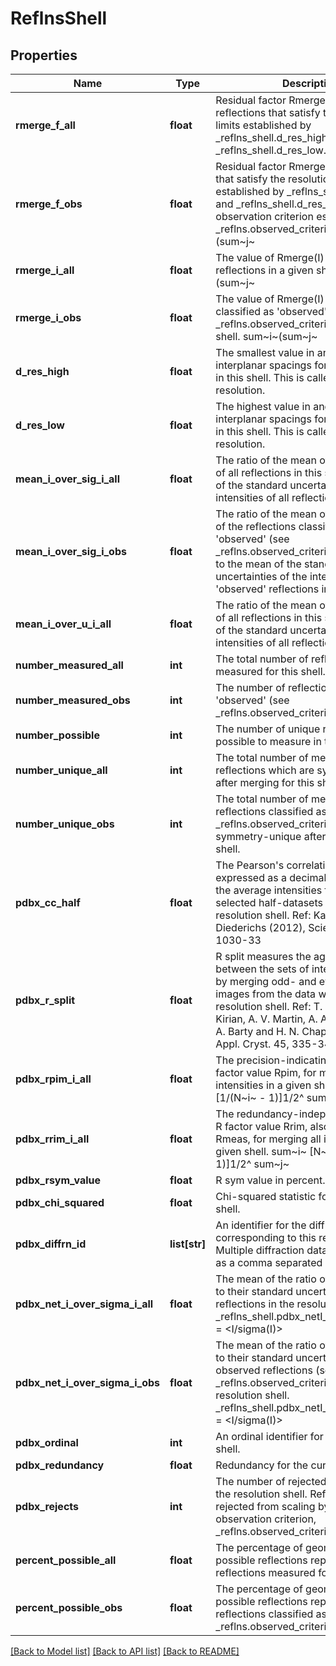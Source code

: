 # ReflnsShell

## Properties
Name | Type | Description | Notes
------------ | ------------- | ------------- | -------------
**rmerge_f_all** | **float** | Residual factor Rmerge for all reflections that satisfy the  resolution limits established by _reflns_shell.d_res_high and  _reflns_shell.d_res_low.               sum~i~(sum~j~|F~j~ - &lt;F&gt;|)  Rmerge(F) &#x3D; --------------------------                   sum~i~(sum~j~&lt;F&gt;)   F~j~ &#x3D; the amplitude of the jth observation of reflection i  &lt;F&gt;  &#x3D; the mean of the amplitudes of all observations of         reflection i   sum~i~ is taken over all reflections  sum~j~ is taken over all observations of each reflection | [optional] 
**rmerge_f_obs** | **float** | Residual factor Rmerge for reflections that satisfy the  resolution limits established by _reflns_shell.d_res_high and  _reflns_shell.d_res_low and the observation criterion  established by _reflns.observed_criterion.               sum~i~(sum~j~|F~j~ - &lt;F&gt;|)  Rmerge(F) &#x3D; --------------------------                   sum~i~(sum~j~&lt;F&gt;)   F~j~ &#x3D; the amplitude of the jth observation of reflection i  &lt;F&gt;  &#x3D; the mean of the amplitudes of all observations of         reflection i   sum~i~ is taken over all reflections  sum~j~ is taken over all observations of each reflection | [optional] 
**rmerge_i_all** | **float** | The value of Rmerge(I) for all reflections in a given shell.               sum~i~(sum~j~|I~j~ - &lt;I&gt;|)  Rmerge(I) &#x3D; --------------------------                  sum~i~(sum~j~&lt;I&gt;)   I~j~ &#x3D; the intensity of the jth observation of reflection i  &lt;I&gt;  &#x3D; the mean of the intensities of all observations of         reflection i   sum~i~ is taken over all reflections  sum~j~ is taken over all observations of each reflection | [optional] 
**rmerge_i_obs** | **float** | The value of Rmerge(I) for reflections classified as &#x27;observed&#x27;  (see _reflns.observed_criterion) in a given shell.               sum~i~(sum~j~|I~j~ - &lt;I&gt;|)  Rmerge(I) &#x3D; --------------------------                  sum~i~(sum~j~&lt;I&gt;)   I~j~ &#x3D; the intensity of the jth observation of reflection i  &lt;I&gt;  &#x3D; the mean of the intensities of all observations of         reflection i   sum~i~ is taken over all reflections  sum~j~ is taken over all observations of each reflection | [optional] 
**d_res_high** | **float** | The smallest value in angstroms for the interplanar spacings  for the reflections in this shell. This is called the highest  resolution. | [optional] 
**d_res_low** | **float** | The highest value in angstroms for the interplanar spacings  for the reflections in this shell. This is called the lowest  resolution. | [optional] 
**mean_i_over_sig_i_all** | **float** | The ratio of the mean of the intensities of all reflections  in this shell to the mean of the standard uncertainties of the  intensities of all reflections in this shell. | [optional] 
**mean_i_over_sig_i_obs** | **float** | The ratio of the mean of the intensities of the reflections  classified as &#x27;observed&#x27; (see _reflns.observed_criterion) in  this shell to the mean of the standard uncertainties of the  intensities of the &#x27;observed&#x27; reflections in this  shell. | [optional] 
**mean_i_over_u_i_all** | **float** | The ratio of the mean of the intensities of all reflections  in this shell to the mean of the standard uncertainties of the  intensities of all reflections in this shell. | [optional] 
**number_measured_all** | **int** | The total number of reflections measured for this  shell. | [optional] 
**number_measured_obs** | **int** | The number of reflections classified as &#x27;observed&#x27;  (see _reflns.observed_criterion) for this  shell. | [optional] 
**number_possible** | **int** | The number of unique reflections it is possible to measure in  this shell. | [optional] 
**number_unique_all** | **int** | The total number of measured reflections which are symmetry-  unique after merging for this shell. | [optional] 
**number_unique_obs** | **int** | The total number of measured reflections classified as &#x27;observed&#x27;  (see _reflns.observed_criterion) which are symmetry-unique  after merging for this shell. | [optional] 
**pdbx_cc_half** | **float** | The Pearson&#x27;s correlation coefficient expressed as a decimal value               between the average intensities from randomly selected               half-datasets within the resolution shell.         Ref: Karplus &amp; Diederichs (2012), Science 336, 1030-33 | [optional] 
**pdbx_r_split** | **float** | R split measures the agreement between the sets of intensities created by merging               odd- and even-numbered images from the data within the resolution shell.         Ref: T. A. White, R. A. Kirian, A. V. Martin, A. Aquila, K. Nass,        A. Barty and H. N. Chapman (2012), J. Appl. Cryst. 45, 335-341 | [optional] 
**pdbx_rpim_i_all** | **float** | The precision-indicating merging R factor value Rpim,  for merging all intensities in a given shell.          sum~i~ [1/(N~i~ - 1)]1/2^ sum~j~ | I~j~ - &lt;I~i~&gt; |  Rpim &#x3D; --------------------------------------------------                       sum~i~ ( sum~j~ I~j~ )   I~j~   &#x3D; the intensity of the jth observation of reflection i  &lt;I~i~&gt; &#x3D; the mean of the intensities of all observations of           reflection i  N~i~   &#x3D; the redundancy (the number of times reflection i           has been measured).   sum~i~ is taken over all reflections  sum~j~ is taken over all observations of each reflection.   Ref: Diederichs, K. &amp; Karplus, P. A. (1997). Nature Struct.       Biol. 4, 269-275.       Weiss, M. S. &amp; Hilgenfeld, R. (1997). J. Appl. Cryst.       30, 203-205.       Weiss, M. S. (2001). J. Appl. Cryst. 34, 130-135. | [optional] 
**pdbx_rrim_i_all** | **float** | The redundancy-independent merging R factor value Rrim,               also denoted Rmeas, for merging all intensities in a               given shell.                       sum~i~ [N~i~ /( N~i~ - 1)]1/2^ sum~j~ | I~j~ - &lt;I~i~&gt; |               Rrim &#x3D; --------------------------------------------------------                                    sum~i~ ( sum~j~ I~j~ )                I~j~   &#x3D; the intensity of the jth observation of reflection i               &lt;I~i~&gt; &#x3D; the mean of the intensities of all observations of                        reflection i        N~i~   &#x3D; the redundancy (the number of times reflection i                        has been measured).                sum~i~ is taken over all reflections               sum~j~ is taken over all observations of each reflection.                Ref: Diederichs, K. &amp; Karplus, P. A. (1997). Nature Struct.                    Biol. 4, 269-275.                    Weiss, M. S. &amp; Hilgenfeld, R. (1997). J. Appl. Cryst.                    30, 203-205.                    Weiss, M. S. (2001). J. Appl. Cryst. 34, 130-135. | [optional] 
**pdbx_rsym_value** | **float** | R sym value in percent. | [optional] 
**pdbx_chi_squared** | **float** | Chi-squared statistic for this resolution shell. | [optional] 
**pdbx_diffrn_id** | **list[str]** | An identifier for the diffraction data set corresponding to this resolution shell.   Multiple diffraction data sets specified as a comma separated list. | [optional] 
**pdbx_net_i_over_sigma_i_all** | **float** | The mean of the ratio of the intensities to their  standard uncertainties of all reflections in the  resolution shell.   _reflns_shell.pdbx_netI_over_sigmaI_all &#x3D;  &lt;I/sigma(I)&gt; | [optional] 
**pdbx_net_i_over_sigma_i_obs** | **float** | The mean of the ratio of the intensities to their  standard uncertainties of observed reflections  (see _reflns.observed_criterion) in the resolution shell.   _reflns_shell.pdbx_netI_over_sigmaI_obs &#x3D;  &lt;I/sigma(I)&gt; | [optional] 
**pdbx_ordinal** | **int** | An ordinal identifier for this resolution shell. | 
**pdbx_redundancy** | **float** | Redundancy for the current shell. | [optional] 
**pdbx_rejects** | **int** | The number of rejected reflections in the resolution  shell.  Reflections may be rejected from scaling  by setting the observation criterion,  _reflns.observed_criterion. | [optional] 
**percent_possible_all** | **float** | The percentage of geometrically possible reflections represented  by all reflections measured for this shell. | [optional] 
**percent_possible_obs** | **float** | The percentage of geometrically possible reflections represented  by reflections classified as &#x27;observed&#x27; (see  _reflns.observed_criterion) for this shell. | [optional] 

[[Back to Model list]](../README.md#documentation-for-models) [[Back to API list]](../README.md#documentation-for-api-endpoints) [[Back to README]](../README.md)

